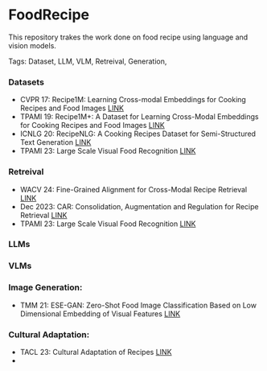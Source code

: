 # FoodRecipe
This repository trakes the work done on food recipe using language and vision models.

Tags: Dataset, LLM, VLM, Retreival, Generation, 


### Datasets
- CVPR 17: Recipe1M: Learning Cross-modal Embeddings for Cooking Recipes and Food Images [LINK](https://openaccess.thecvf.com/content_cvpr_2017/papers/Salvador_Learning_Cross-Modal_Embeddings_CVPR_2017_paper.pdf)
- TPAMI 19: Recipe1M+: A Dataset for Learning Cross-Modal Embeddings for Cooking Recipes and Food Images [LINK](https://arxiv.org/abs/1810.06553)
- ICNLG 20: RecipeNLG: A Cooking Recipes Dataset for Semi-Structured Text Generation [LINK](https://aclanthology.org/2020.inlg-1.4.pdf)
- TPAMI 23: Large Scale Visual Food Recognition [LINK](https://openaccess.thecvf.com/content/WACV2024/papers/Wahed_Fine-Grained_Alignment_for_Cross-Modal_Recipe_Retrieval_WACV_2024_paper.pdf)


### Retreival
- WACV 24: Fine-Grained Alignment for Cross-Modal Recipe Retrieval [LINK](https://openaccess.thecvf.com/content/WACV2024/papers/Wahed_Fine-Grained_Alignment_for_Cross-Modal_Recipe_Retrieval_WACV_2024_paper.pdf)
- Dec 2023: CAR: Consolidation, Augmentation and Regulation for Recipe Retrieval [LINK](https://arxiv.org/pdf/2312.04763.pdf)
- TPAMI 23: Large Scale Visual Food Recognition [LINK](https://openaccess.thecvf.com/content/WACV2024/papers/Wahed_Fine-Grained_Alignment_for_Cross-Modal_Recipe_Retrieval_WACV_2024_paper.pdf)



### LLMs

### VLMs

### Image Generation:
- TMM 21: ESE-GAN: Zero-Shot Food Image Classification Based on Low Dimensional Embedding of Visual Features [LINK](https://ieeexplore.ieee.org/stamp/stamp.jsp?tp=&arnumber=10398490)

### Cultural Adaptation:
- TACL 23: Cultural Adaptation of Recipes [LINK](https://arxiv.org/pdf/2310.17353.pdf)
- 
